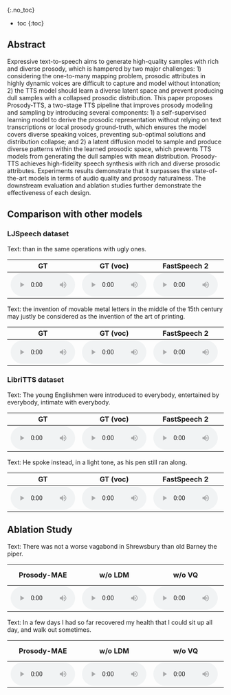 

{:.no_toc}
* toc
{:toc}
## Abstract

Expressive text-to-speech aims to generate high-quality samples with rich and diverse prosody, which is hampered by two major challenges: 1) considering the one-to-many mapping problem, prosodic attributes in highly dynamic voices are difficult to capture and model without intonation; 2) the TTS model should learn a diverse latent space and prevent producing dull samples with a collapsed prosodic distribution. This paper proposes Prosody-TTS, a two-stage TTS pipeline that improves prosody modeling and sampling by introducing several components: 1) a self-supervised learning model to derive the prosodic representation without relying on text transcriptions or local prosody ground-truth, which ensures the model covers diverse speaking voices, preventing sub-optimal solutions and distribution collapse; and 2) a latent diffusion model to sample and produce diverse patterns within the learned prosodic space, which prevents TTS models from generating the dull samples with mean distribution. Prosody-TTS achieves high-fidelity speech synthesis with rich and diverse prosodic attributes. Experiments results demonstrate that it surpasses the state-of-the-art models in terms of audio quality and prosody naturalness. The downstream evaluation and ablation studies further demonstrate the effectiveness of each design.

## Comparison with other models

### LJSpeech dataset

<ruby>Text: than in the same operations with ugly ones.</ruby>
<table>
	<thead>
		<tr>
			<th style="text-align: center">GT</th>
            <th style="text-align: center">GT (voc)</th>
			<th style="text-align: center">FastSpeech 2</th>
			<th style="text-align: center">Meta-StyleSpeech</th>
            <th style="text-align: center">Glow-TTS</th>
			<th style="text-align: center">Grad-TTS</th>
			<th style="text-align: center">YourTTS</th>
            <th style="text-align: center">Prosody-TTS</th>
		</tr>
	</thead>
	<tbody>
		<tr>
			<td style="text-align: center"><audio controls style="width: 150px;"><source src="wavs/LJSpeech/GT/LJ001-0013.wav" type="audio/wav"></audio></td>
			<td style="text-align: center"><audio controls style="width: 150px;"><source src="wavs/LJSpeech/GT(voc)/LJ001-0013.wav" type="audio/wav"></audio></td>
            <td style="text-align: center"><audio controls style="width: 150px;"><source src="wavs/LJSpeech/FastSpeech2/LJ001-0013.wav" type="audio/wav"></audio></td>
			<td style="text-align: center"><audio controls style="width: 150px;"><source src="wavs/LJSpeech/StyleSpeech/LJ001-0013.wav" type="audio/wav"></audio></td>
            <td style="text-align: center"><audio controls style="width: 150px;"><source src="wavs/LJSpeech/GlowTTS/LJ001-0013.wav" type="audio/wav"></audio></td>
			<td style="text-align: center"><audio controls style="width: 150px;"><source src="wavs/LJSpeech/Grad-TTS/LJ001-0013.wav" type="audio/wav"></audio></td>
            <td style="text-align: center"><audio controls style="width: 150px;"><source src="wavs/LJSpeech/YourTTS/LJ001-0013.wav" type="audio/wav"></audio></td>
            <td style="text-align: center"><audio controls style="width: 150px;"><source src="wavs/LJSpeech/Prosody-TTS/LJ001-0013.wav" type="audio/wav"></audio></td>
		</tr>
	</tbody>
</table>

<ruby>Text: the invention of movable metal letters in the middle of the 15th century may justly be considered as the invention of the art of printing. 
</ruby>
<table>
	<thead>
		<tr>
			<th style="text-align: center">GT</th>
            <th style="text-align: center">GT (voc)</th>
			<th style="text-align: center">FastSpeech 2</th>
			<th style="text-align: center">Meta-StyleSpeech</th>
            <th style="text-align: center">Glow-TTS</th>
			<th style="text-align: center">Grad-TTS</th>
			<th style="text-align: center">YourTTS</th>
            <th style="text-align: center">Prosody-TTS</th>
		</tr>
	</thead>
	<tbody>
		<tr>
			<td style="text-align: center"><audio controls style="width: 150px;"><source src="wavs/LJSpeech/GT/LJ001-0005.wav" type="audio/wav"></audio></td>
			<td style="text-align: center"><audio controls style="width: 150px;"><source src="wavs/LJSpeech/GT(voc)/LJ001-0005.wav" type="audio/wav"></audio></td>
            <td style="text-align: center"><audio controls style="width: 150px;"><source src="wavs/LJSpeech/FastSpeech2/LJ001-0005.wav" type="audio/wav"></audio></td>
			<td style="text-align: center"><audio controls style="width: 150px;"><source src="wavs/LJSpeech/StyleSpeech/LJ001-0005.wav" type="audio/wav"></audio></td>
            <td style="text-align: center"><audio controls style="width: 150px;"><source src="wavs/LJSpeech/GlowTTS/LJ001-0005.wav" type="audio/wav"></audio></td>
			<td style="text-align: center"><audio controls style="width: 150px;"><source src="wavs/LJSpeech/Grad-TTS/LJ001-0005.wav" type="audio/wav"></audio></td>
            <td style="text-align: center"><audio controls style="width: 150px;"><source src="wavs/LJSpeech/YourTTS/LJ001-0005.wav" type="audio/wav"></audio></td>
            <td style="text-align: center"><audio controls style="width: 150px;"><source src="wavs/LJSpeech/Prosody-TTS/LJ001-0005.wav" type="audio/wav"></audio></td>
		</tr>
	</tbody>
</table>



### LibriTTS dataset
<ruby>Text: The young Englishmen were introduced to everybody, entertained by everybody, intimate with everybody.</ruby>
<table>
	<thead>
		<tr>
			<th style="text-align: center">GT</th>
            <th style="text-align: center">GT (voc)</th>
			<th style="text-align: center">FastSpeech 2</th>
			<th style="text-align: center">Meta-StyleSpeech</th>
            <th style="text-align: center">Glow-TTS</th>
			<th style="text-align: center">Grad-TTS</th>
			<th style="text-align: center">YourTTS</th>
            <th style="text-align: center">Prosody-TTS</th>
		</tr>
	</thead>
	<tbody>
		<tr>
			<td style="text-align: center"><audio controls style="width: 150px;"><source src="wavs/LibriTTS/GT/003.wav" type="audio/wav"></audio></td>
			<td style="text-align: center"><audio controls style="width: 150px;"><source src="wavs/LibriTTS/GT(voc)/003.wav" type="audio/wav"></audio></td>
            <td style="text-align: center"><audio controls style="width: 150px;"><source src="wavs/LibriTTS/FastSpeech2/003.wav" type="audio/wav"></audio></td>
			<td style="text-align: center"><audio controls style="width: 150px;"><source src="wavs/LibriTTS/StyleSpeech/003.wav" type="audio/wav"></audio></td>
            <td style="text-align: center"><audio controls style="width: 150px;"><source src="wavs/LibriTTS/GlowTTS/003.wav" type="audio/wav"></audio></td>
			<td style="text-align: center"><audio controls style="width: 150px;"><source src="wavs/LibriTTS/Grad-TTS/003.wav" type="audio/wav"></audio></td>
            <td style="text-align: center"><audio controls style="width: 150px;"><source src="wavs/LibriTTS/YourTTS/003.wav" type="audio/wav"></audio></td>
            <td style="text-align: center"><audio controls style="width: 150px;"><source src="wavs/LibriTTS/Prosody-TTS/003.wav" type="audio/wav"></audio></td>
		</tr>
	</tbody>
</table>

<ruby>Text: He spoke instead, in a light tone, as his pen still ran along.</ruby>
<table>
	<thead>
		<tr>
			<th style="text-align: center">GT</th>
            <th style="text-align: center">GT (voc)</th>
			<th style="text-align: center">FastSpeech 2</th>
			<th style="text-align: center">Meta-StyleSpeech</th>
            <th style="text-align: center">Glow-TTS</th>
			<th style="text-align: center">Grad-TTS</th>
			<th style="text-align: center">YourTTS</th>
            <th style="text-align: center">Prosody-TTS</th>
		</tr>
	</thead>
	<tbody>
		<tr>
			<td style="text-align: center"><audio controls style="width: 150px;"><source src="wavs/LibriTTS/GT/004.wav" type="audio/wav"></audio></td>
			<td style="text-align: center"><audio controls style="width: 150px;"><source src="wavs/LibriTTS/GT(voc)/004.wav" type="audio/wav"></audio></td>
            <td style="text-align: center"><audio controls style="width: 150px;"><source src="wavs/LibriTTS/FastSpeech2/004.wav" type="audio/wav"></audio></td>
			<td style="text-align: center"><audio controls style="width: 150px;"><source src="wavs/LibriTTS/StyleSpeech/004.wav" type="audio/wav"></audio></td>
            <td style="text-align: center"><audio controls style="width: 150px;"><source src="wavs/LibriTTS/GlowTTS/004.wav" type="audio/wav"></audio></td>
			<td style="text-align: center"><audio controls style="width: 150px;"><source src="wavs/LibriTTS/Grad-TTS/004.wav" type="audio/wav"></audio></td>
            <td style="text-align: center"><audio controls style="width: 150px;"><source src="wavs/LibriTTS/YourTTS/004.wav" type="audio/wav"></audio></td>
            <td style="text-align: center"><audio controls style="width: 150px;"><source src="wavs/LibriTTS/Prosody-TTS/004.wav" type="audio/wav"></audio></td>
		</tr>
	</tbody>
</table>



## Ablation Study
<ruby>Text: There was not a worse vagabond in Shrewsbury than old Barney the piper.</ruby>
<table>
	<thead>
		<tr>
            <th style="text-align: center">Prosody-MAE</th>
			<th style="text-align: center">w/o LDM</th>
			<th style="text-align: center">w/o VQ</th>
            <th style="text-align: center">Local Prosody</th>
			<th style="text-align: center">Variational Inference</th>
		</tr>
	</thead>
	<tbody>
		<tr>
			<td style="text-align: center"><audio controls style="width: 150px;"><source src="wavs/Ablation/Prosody-MAE/001.wav" type="audio/wav"></audio></td>
			<td style="text-align: center"><audio controls style="width: 150px;"><source src="wavs/Ablation/w_o_ldm/001.wav" type="audio/wav"></audio></td>
            <td style="text-align: center"><audio controls style="width: 150px;"><source src="wavs/Ablation/w_o_vq/001.wav" type="audio/wav"></audio></td>
            <td style="text-align: center"><audio controls style="width: 150px;"><source src="wavs/Ablation/LocalProsody/001.wav" type="audio/wav"></audio></td>
            <td style="text-align: center"><audio controls style="width: 150px;"><source src="wavs/Ablation/Variational/001.wav" type="audio/wav"></audio></td>
        </tr>
	</tbody>
</table>

<ruby>Text: In a few days I had so far recovered my health that I could sit up all day, and walk out sometimes.</ruby>
<table>
	<thead>
		<tr>
            <th style="text-align: center">Prosody-MAE</th>
			<th style="text-align: center">w/o LDM</th>
			<th style="text-align: center">w/o VQ</th>
            <th style="text-align: center">Local Prosody</th>
			<th style="text-align: center">Variational Inference</th>
		</tr>
	</thead>
	<tbody>
		<tr>
			<td style="text-align: center"><audio controls style="width: 150px;"><source src="wavs/Ablation/Prosody-MAE/002.wav" type="audio/wav"></audio></td>
			<td style="text-align: center"><audio controls style="width: 150px;"><source src="wavs/Ablation/w_o_ldm/002.wav" type="audio/wav"></audio></td>
            <td style="text-align: center"><audio controls style="width: 150px;"><source src="wavs/Ablation/w_o_vq/002.wav" type="audio/wav"></audio></td>
            <td style="text-align: center"><audio controls style="width: 150px;"><source src="wavs/Ablation/LocalProsody/002.wav" type="audio/wav"></audio></td>
            <td style="text-align: center"><audio controls style="width: 150px;"><source src="wavs/Ablation/Variational/002.wav" type="audio/wav"></audio></td>
        </tr>
	</tbody>
</table>
